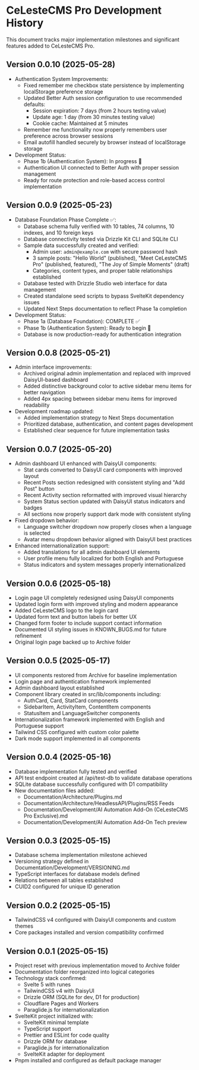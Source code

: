 # CeLesteCMS Pro Development History

This document tracks major implementation milestones and significant features added to CeLesteCMS Pro.

## Version 0.0.10 (2025-05-28)

- Authentication System Improvements:
  - Fixed remember me checkbox state persistence by implementing localStorage preference storage
  - Updated Better Auth session configuration to use recommended defaults:
    - Session expiration: 7 days (from 2 hours testing value)
    - Update age: 1 day (from 30 minutes testing value)
    - Cookie cache: Maintained at 5 minutes
  - Remember me functionality now properly remembers user preference across browser sessions
  - Email autofill handled securely by browser instead of localStorage storage
- Development Status:
  - Phase 1b (Authentication System): In progress 🔄
  - Authentication UI connected to Better Auth with proper session management
  - Ready for route protection and role-based access control implementation

## Version 0.0.9 (2025-05-23)

- Database Foundation Phase Complete ✅:
  - Database schema fully verified with 10 tables, 74 columns, 10 indexes, and 10 foreign keys
  - Database connectivity tested via Drizzle Kit CLI and SQLite CLI
  - Sample data successfully created and verified:
    - Admin user: `admin@example.com` with secure password hash
    - 3 sample posts: "Hello World" (published), "Meet CeLesteCMS Pro" (published, featured), "The Joy of Simple Moments" (draft)
    - Categories, content types, and proper table relationships established
  - Database tested with Drizzle Studio web interface for data management
  - Created standalone seed scripts to bypass SvelteKit dependency issues
  - Updated Next Steps documentation to reflect Phase 1a completion
- Development Status:
  - Phase 1a (Database Foundation): COMPLETE ✅
  - Phase 1b (Authentication System): Ready to begin 🎯
  - Database is now production-ready for authentication integration

## Version 0.0.8 (2025-05-21)

- Admin interface improvements:
  - Archived original admin implementation and replaced with improved DaisyUI-based dashboard
  - Added distinctive background color to active sidebar menu items for better navigation
  - Added 4px spacing between sidebar menu items for improved readability
- Development roadmap updated:
  - Added implementation strategy to Next Steps documentation
  - Prioritized database, authentication, and content pages development
  - Established clear sequence for future implementation tasks

## Version 0.0.7 (2025-05-20)

- Admin dashboard UI enhanced with DaisyUI components:
  - Stat cards converted to DaisyUI card components with improved layout
  - Recent Posts section redesigned with consistent styling and "Add Post" button
  - Recent Activity section reformatted with improved visual hierarchy
  - System Status section updated with DaisyUI status indicators and badges
  - All sections now properly support dark mode with consistent styling
- Fixed dropdown behavior:
  - Language switcher dropdown now properly closes when a language is selected
  - Avatar menu dropdown behavior aligned with DaisyUI best practices
- Enhanced internationalization support:
  - Added translations for all admin dashboard UI elements
  - User profile menu fully localized for both English and Portuguese
  - Status indicators and system messages properly internationalized

## Version 0.0.6 (2025-05-18)

- Login page UI completely redesigned using DaisyUI components
- Updated login form with improved styling and modern appearance
- Added CeLesteCMS logo to the login card
- Updated form text and button labels for better UX
- Changed form footer to include support contact information
- Documented UI styling issues in KNOWN_BUGS.md for future refinement
- Original login page backed up to Archive folder

## Version 0.0.5 (2025-05-17)

- UI components restored from Archive for baseline implementation
- Login page and authentication framework implemented
- Admin dashboard layout established
- Component library created in src/lib/components including:
  - AuthCard, Card, StatCard components
  - SidebarItem, ActivityItem, ContentItem components
  - StatusItem and LanguageSwitcher components
- Internationalization framework implemented with English and Portuguese support
- Tailwind CSS configured with custom color palette
- Dark mode support implemented in all components

## Version 0.0.4 (2025-05-16)

- Database implementation fully tested and verified
- API test endpoint created at /api/test-db to validate database operations
- SQLite database successfully configured with D1 compatibility
- New documentation files added:
  - Documentation/Architecture/Plugins.md
  - Documentation/Architecture/HeadlessAPI/Plugins/RSS Feeds
  - Documentation/Development/AI Automation Add-On (CeLesteCMS Pro Exclusive).md
  - Documentation/Development/AI Automation Add-On Tech preview

## Version 0.0.3 (2025-05-15)

- Database schema implementation milestone achieved
- Versioning strategy defined in Documentation/Development/VERSIONING.md
- TypeScript interfaces for database models defined
- Relations between all tables established
- CUID2 configured for unique ID generation

## Version 0.0.2 (2025-05-15)

- TailwindCSS v4 configured with DaisyUI components and custom themes
- Core packages installed and version compatibility confirmed

## Version 0.0.1 (2025-05-15)

- Project reset with previous implementation moved to Archive folder
- Documentation folder reorganized into logical categories
- Technology stack confirmed:
  - Svelte 5 with runes
  - TailwindCSS v4 with DaisyUI
  - Drizzle ORM (SQLite for dev, D1 for production)
  - Cloudflare Pages and Workers
  - Paraglide.js for internationalization
- SvelteKit project initialized with:
  - SvelteKit minimal template
  - TypeScript support
  - Prettier and ESLint for code quality
  - Drizzle ORM for database
  - Paraglide.js for internationalization
  - SvelteKit adapter for deployment
- Pnpm installed and configured as default package manager

